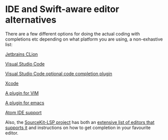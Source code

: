 # IDE and Swift-aware editor alternatives

There are a few different options for doing the actual coding with completions etc depending on what platform you are using, a non-exhastive list:

[Jetbrains CLion](https://www.jetbrains.com/help/clion/swift.html)

[Visual Studio Code](https://code.visualstudio.com)

[Visual Studio Code optional code completion plugin](https://marketplace.visualstudio.com/items?itemName=vknabel.vscode-swift-development-environment)

[Xcode](https://developer.apple.com/xcode/ide/)

[A plugin for VIM](https://github.com/keith/swift.vim)

[A plugin for emacs](https://github.com/swift-emacs/swift-mode)

[Atom IDE support](https://atom.io/packages/ide-swift)

Also, the [SourceKit-LSP project](https://github.com/apple/sourcekit-lsp) has both an [extensive list of editors that supports it](https://github.com/apple/sourcekit-lsp/tree/main/Editors) and instructions on how to get completion in your favourite editor.
